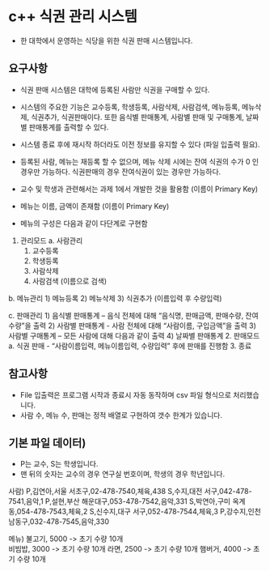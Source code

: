 c++ 식권 관리 시스템
===============

 - 한 대학에서 운영하는 식당을 위한 식권 판매 시스템입니다.

요구사항
----------

 - 식권 판매 시스템은 대학에 등록된 사람만 식권을 구매할 수 있다.
 - 시스템의 주요한 기능은 교수등록, 학생등록, 사람삭제, 사람검색, 메뉴등록, 메뉴삭제, 식권추가, 식권판매이다. 또한 음식별 판매통계, 사람별 판매 및 구매통계, 날짜별 판매통계를 출력할 수 있다. 
 - 시스템 종료 후에 재시작 하더라도 이전 정보를 유지할 수 있다 (파일 입출력 필요). 
 - 등록된 사람, 메뉴는 재등록 할 수 없으며, 메뉴 삭제 시에는 잔여 식권의 수가 0 인 경우만 가능하다. 식권판매의 경우 잔여식권이 있는 경우만 가능하다.
 - 교수 및 학생과 관련해서는 과제 1에서 개발한 것을 활용함 (이름이 Primary Key)
 - 메뉴는 이름, 금액이 존재함 (이름이 Primary Key)

 - 메뉴의 구성은 다음과 같이 다단계로 구현함
 1. 관리모드
  a. 사람관리
    1) 교수등록
    2) 학생등록
    3) 사람삭제
    4) 사람검색 (이름으로 검색)

  b. 메뉴관리
    1) 메뉴등록
    2) 메뉴삭제
    3) 식권추가 (이름입력 후 수량입력)

  c. 판매관리
    1) 음식별 판매통계 – 음식 전체에 대해 “음식명, 판매금액, 판매수량, 잔여수량”을 출력 
    2) 사람별 판매통계 - 사람 전체에 대해 “사람이름, 구입금액”을 출력
    3) 사람별 구매통계 – 모든 사람에 대해 다음과 같이 출력
    4) 날짜별 판매통계
 2. 판매모드
  a. 식권 판매 - “사람이름입력, 메뉴이름입력, 수량입력” 후에 판매를 진행함
 3. 종료

참고사항
------------------

 - File 입출력은 프로그램 시작과 종료시 자동 동작하며 csv 파일 형식으로 처리했습니다.
 - 사람 수, 메뉴 수, 판매는 정적 배열로 구현하여 갯수 한계가 있습니다.

기본 파일 데이터)
---------------

 - P는 교수, S는 학생입니다. 
 - 맨 뒤의 숫자는 교수의 경우 연구실 번호이며, 학생의 경우 학년입니다.

사람)
P,김연아,서울 서초구,02-478-7540,체육,438
S,수지,대전 서구,042-478-7541,음악,1
P,설현,부산 해운대구,053-478-7542,음악,331
S,박연아,구미 옥계동,054-478-7543,체육,2
S,신수지,대구 서구,052-478-7544,체육,3
P,강수지,인천 남동구,032-478-7545,음악,330

메뉴)
불고기,	5000	-> 초기 수량 10개		
비빔밥,	3000	-> 초기 수량 10개
라면,	2500	-> 초기 수량 10개
햄버거,	4000	-> 초기 수량 10개